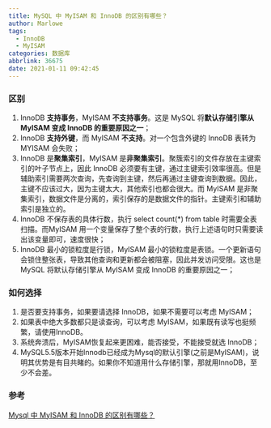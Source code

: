```yaml
---
title: MySQL 中 MyISAM 和 InnoDB 的区别有哪些？
author: Marlowe
tags:
  - InnoDB
  - MyISAM
categories: 数据库
abbrlink: 36675
date: 2021-01-11 09:42:45
---
```


<!--more-->

### 区别

1. InnoDB **支持事务**，MyISAM **不支持事务**。这是 MySQL 将**默认存储引擎从 MyISAM 变成 InnoDB 的重要原因之一**；
2. InnoDB **支持外键**，而 MyISAM **不支持**。对一个包含外键的 InnoDB 表转为 MYISAM 会失败；  
3. InnoDB 是**聚集索引**，MyISAM 是**非聚集索引**。聚簇索引的文件存放在主键索引的叶子节点上，因此 InnoDB 必须要有主键，通过主键索引效率很高。但是辅助索引需要两次查询，先查询到主键，然后再通过主键查询到数据。因此，主键不应该过大，因为主键太大，其他索引也都会很大。而 MyISAM 是非聚集索引，数据文件是分离的，索引保存的是数据文件的指针。主键索引和辅助索引是独立的。 
4. InnoDB 不保存表的具体行数，执行 select count(*) from table 时需要全表扫描。而MyISAM 用一个变量保存了整个表的行数，执行上述语句时只需要读出该变量即可，速度很快；    
5. InnoDB 最小的锁粒度是行锁，MyISAM 最小的锁粒度是表锁。一个更新语句会锁住整张表，导致其他查询和更新都会被阻塞，因此并发访问受限。这也是 MySQL 将默认存储引擎从 MyISAM 变成 InnoDB 的重要原因之一；

### 如何选择
1. 是否要支持事务，如果要请选择 InnoDB，如果不需要可以考虑 MyISAM；
2. 如果表中绝大多数都只是读查询，可以考虑 MyISAM，如果既有读写也挺频繁，请使用InnoDB。
3. 系统奔溃后，MyISAM恢复起来更困难，能否接受，不能接受就选 InnoDB； 
4. MySQL5.5版本开始Innodb已经成为Mysql的默认引擎(之前是MyISAM)，说明其优势是有目共睹的。如果你不知道用什么存储引擎，那就用InnoDB，至少不会差。


### 参考
[Mysql 中 MyISAM 和 InnoDB 的区别有哪些？](https://www.zhihu.com/question/20596402)
